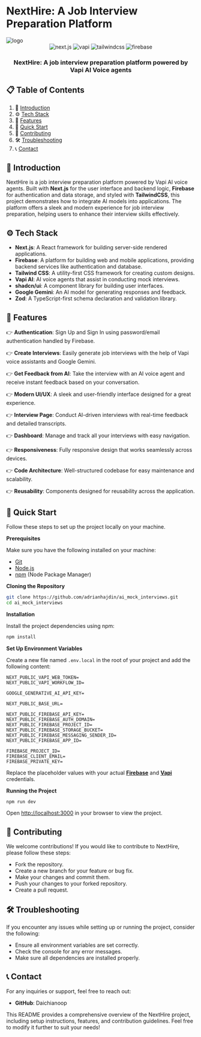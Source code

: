 # NextHire: A Job Interview Preparation Platform
<img src="https://github.com/daichianoop/NextHire.ai/blob/master/public/nav.png?raw=true" alt="logo" />

<div align="center">
  <div>
    <img src="https://img.shields.io/badge/-Next.JS-black?style=for-the-badge&logoColor=white&logo=nextdotjs&color=black" alt="next.js" />
    <img src="https://img.shields.io/badge/-Vapi-white?style=for-the-badge&color=5dfeca" alt="vapi" />
    <img src="https://img.shields.io/badge/-Tailwind_CSS-black?style=for-the-badge&logoColor=white&logo=tailwindcss&color=06B6D4" alt="tailwindcss" />
    <img src="https://img.shields.io/badge/-Firebase-black?style=for-the-badge&logoColor=white&logo=firebase&color=DD2C00" alt="firebase" />
  </div>

  <h3 align="center">NextHire: A job interview preparation platform powered by Vapi AI Voice agents</h3>
</div>


## 📋 <a name="table">Table of Contents</a>

1. 🤖 [Introduction](#introduction)
2. ⚙️ [Tech Stack](#tech-stack)
3. 🔋 [Features](#features)
4. 🤸 [Quick Start](#quick-start)
5. 📄 [Contributing](#contributing)
6. 🛠️ [Troubleshooting](#troubleshooting)
7. 📞 [Contact](#contact)


## <a name="introduction">🤖 Introduction</a>

NextHire is a job interview preparation platform powered by Vapi AI voice agents. Built with **Next.js** for the user interface and backend logic, **Firebase** for authentication and data storage, and styled with **TailwindCSS**, this project demonstrates how to integrate AI models into applications. The platform offers a sleek and modern experience for job interview preparation, helping users to enhance their interview skills effectively.

## <a name="tech-stack">⚙️ Tech Stack</a>

- **Next.js**: A React framework for building server-side rendered applications.
- **Firebase**: A platform for building web and mobile applications, providing backend services like authentication and database.
- **Tailwind CSS**: A utility-first CSS framework for creating custom designs.
- **Vapi AI**: AI voice agents that assist in conducting mock interviews.
- **shadcn/ui**: A component library for building user interfaces.
- **Google Gemini**: An AI model for generating responses and feedback.
- **Zod**: A TypeScript-first schema declaration and validation library.

## <a name="features">🔋 Features</a>

👉 **Authentication**: Sign Up and Sign In using password/email authentication handled by Firebase.

👉 **Create Interviews**: Easily generate job interviews with the help of Vapi voice assistants and Google Gemini.

👉 **Get Feedback from AI**: Take the interview with an AI voice agent and receive instant feedback based on your conversation.

👉 **Modern UI/UX**: A sleek and user-friendly interface designed for a great experience.

👉 **Interview Page**: Conduct AI-driven interviews with real-time feedback and detailed transcripts.

👉 **Dashboard**: Manage and track all your interviews with easy navigation.

👉 **Responsiveness**: Fully responsive design that works seamlessly across devices.

👉 **Code Architecture**: Well-structured codebase for easy maintenance and scalability.

👉 **Reusability**: Components designed for reusability across the application.

## <a name="quick-start">🤸 Quick Start</a>

Follow these steps to set up the project locally on your machine.

**Prerequisites**

Make sure you have the following installed on your machine:

- [Git](https://git-scm.com/)
- [Node.js](https://nodejs.org/en)
- [npm](https://www.npmjs.com/) (Node Package Manager)

**Cloning the Repository**

```bash
git clone https://github.com/adrianhajdin/ai_mock_interviews.git
cd ai_mock_interviews
```

**Installation**

Install the project dependencies using npm:

```bash
npm install
```

**Set Up Environment Variables**

Create a new file named `.env.local` in the root of your project and add the following content:

```env
NEXT_PUBLIC_VAPI_WEB_TOKEN=
NEXT_PUBLIC_VAPI_WORKFLOW_ID=

GOOGLE_GENERATIVE_AI_API_KEY=

NEXT_PUBLIC_BASE_URL=

NEXT_PUBLIC_FIREBASE_API_KEY=
NEXT_PUBLIC_FIREBASE_AUTH_DOMAIN=
NEXT_PUBLIC_FIREBASE_PROJECT_ID=
NEXT_PUBLIC_FIREBASE_STORAGE_BUCKET=
NEXT_PUBLIC_FIREBASE_MESSAGING_SENDER_ID=
NEXT_PUBLIC_FIREBASE_APP_ID=

FIREBASE_PROJECT_ID=
FIREBASE_CLIENT_EMAIL=
FIREBASE_PRIVATE_KEY=
```

Replace the placeholder values with your actual **[Firebase](https://firebase.google.com/)** and **[Vapi](https://vapi.ai/?utm_source=youtube&utm_medium=video&utm_campaign=jsmastery_recruitingpractice&utm_content=paid_partner&utm_term=recruitingpractice)** credentials.

**Running the Project**

```bash
npm run dev
```

Open [http://localhost:3000](http://localhost:3000) in your browser to view the project.

## <a name="contributing">📄 Contributing</a>

We welcome contributions! If you would like to contribute to NextHire, please follow these steps:

- Fork the repository.
- Create a new branch for your feature or bug fix.
- Make your changes and commit them.
- Push your changes to your forked repository.
- Create a pull request.

## <a name="troubleshooting">🛠️ Troubleshooting</a>

If you encounter any issues while setting up or running the project, consider the following:

- Ensure all environment variables are set correctly.
- Check the console for any error messages.
- Make sure all dependencies are installed properly.

## <a name="contact">📞 Contact</a>

For any inquiries or support, feel free to reach out:

- **GitHub**: Daichianoop

This README provides a comprehensive overview of the NextHire project, including setup instructions, features, and contribution guidelines. Feel free to modify it further to suit your needs!
